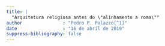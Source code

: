 ```yaml
---
title: |
  "Arquitetura religiosa antes do \"alinhamento a roma\""
author               : "Pedro P. Palazzo[^1]"
date                 : "16 de abril de 2019"
suppress-bibliography: false
---
```


[^1]: Universidade de Brasília. palazzo@unb.br
